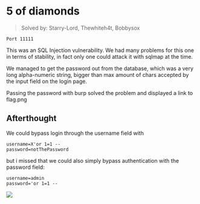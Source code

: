 # 5 of diamonds

> Solved by: Starry-Lord, Thewhiteh4t, Bobbysox


    Port 11111

This was an SQL Injection vulnerability. We had many problems for this one in terms of stability, in fact only one could attack it with sqlmap at the time.

We managed to get the password out from the database, which was a very long alpha-numeric string, bigger than max amount of chars accepted by the input field on the login page.

Passing the password with burp solved the problem and displayed a link to flag.png


## Afterthought

We could bypass login through the username field with 


    username=X'or 1=1 --
    password=notThePassword

but i missed that we could also simply bypass authentication with the password field:


    username=admin
    password='or 1=1 --


![](https://i.imgur.com/PHMf8sD.png)



